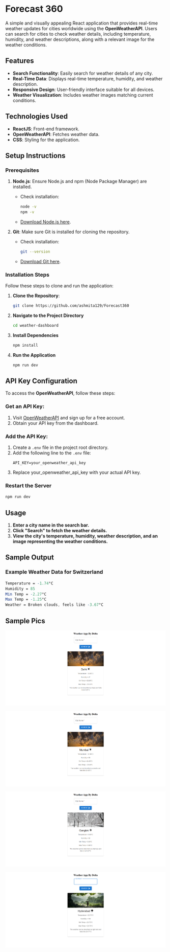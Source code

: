 # **Forecast 360**

A simple and visually appealing React application that provides real-time weather updates for cities worldwide using the **OpenWeatherAPI**. Users can search for cities to check weather details, including temperature, humidity, and weather descriptions, along with a relevant image for the weather conditions.


## **Features**
- **Search Functionality**: Easily search for weather details of any city.
- **Real-Time Data**: Displays real-time temperature, humidity, and weather description.
- **Responsive Design**: User-friendly interface suitable for all devices.
- **Weather Visualization**: Includes weather images matching current conditions.


## **Technologies Used**
- **ReactJS**: Front-end framework.
- **OpenWeatherAPI**: Fetches weather data.
- **CSS**: Styling for the application.


## **Setup Instructions**

### **Prerequisites**
1. **Node.js**: Ensure Node.js and npm (Node Package Manager) are installed.  
   - Check installation:
     ```bash
     node -v
     npm -v
     ```
   - [Download Node.js here](https://nodejs.org/).

2. **Git**: Make sure Git is installed for cloning the repository.
   - Check installation:
     ```bash
     git --version
     ```
   - [Download Git here](https://git-scm.com/).


### **Installation Steps**
Follow these steps to clone and run the application:

1. **Clone the Repository**:
   ```bash
   git clone https://github.com/ashmita129/Forecast360
   ```

2. **Navigate to the Project Directory**
   ```bash
   cd weather-dashboard
   ```

3. **Install Dependencies**
   ```bash
   npm install
   ```

4. **Run the Application**
   ```bash
   npm run dev
   ```



## **API Key Configuration**
To access the **OpenWeatherAPI**, follow these steps:

### **Get an API Key**:
1. Visit [OpenWeatherAPI](https://openweathermap.org/api) and sign up for a free account.
2. Obtain your API key from the dashboard.

### **Add the API Key**:
1. Create a `.env` file in the project root directory.
2. Add the following line to the `.env` file:
   ```env
   API_KEY=your_openweather_api_key
   ```
3. Replace your_openweather_api_key with your actual API key.


### **Restart the Server**
```bash
npm run dev
```

## **Usage**
1. **Enter a city name in the search bar.**
2. **Click "Search" to fetch the weather details.**
3. **View the city's temperature, humidity, weather description, and an image representing the weather conditions.**


## **Sample Output**
### **Example Weather Data for Switzerland**
```mathematica
Temperature = -1.74°C  
Humidity = 85  
Min Temp = -2.27°C  
Max Temp = -1.25°C  
Weather = Broken clouds, feels like -3.67°C  
```




## **Sample Pics**

   ![Delhi](./Images/delhi.png)

   ![Mumbai](./Images/mumbai.png)

   ![Gangtok](./Images/gangtok.png)

   ![Hyderabad](./Images/hyderabad.png)
